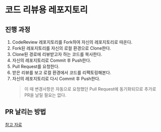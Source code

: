 # 코드 리뷰용 레포지토리

## 진행 과정
1. CodeReview 레포지토리를 Fork하여 자신의 레포지토리로 따온다.
2. Fork된 레포지토리를 자신의 로컬 환경으로 Clone한다.
3. Clone된 경로에 리뷰받고자 하는 코드를 복사한다.
4. 자신의 레포지토리로 Commit 후 Push한다.
5. Pull Request를 요청한다.
6. 받은 리뷰를 보고 로컬 환경에서 코드를 리팩토링해본다.
7. 자신의 레포지토리로 다시 Commit 후 Push한다.
    > 이 때 변경사항은 자동으로 요청했던 Pull Request에 동기화되므로 추가로 PR을 날릴 필요는 없다.
    
## PR 날리는 방법

[참고 자료](https://chanhuiseok.github.io/posts/git-3/)
